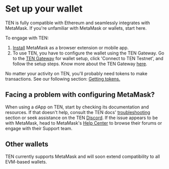 # Set up your wallet

TEN is fully compatible with Ethereum and seamlessly integrates with MetaMask. If you're unfamiliar with MetaMask or wallets, start here.

To engage with TEN:

1. [Install](https://metamask.io/download/) MetaMask as a browser extension or mobile app.
2. To use TEN, you have to configure the wallet using the TEN Gateway. Go to the [TEN Gateway](https://gateway.ten.xyz/) for wallet setup, click 'Connect to TEN Testnet', and follow the setup steps. Know more about the TEN Gateway [here](/docs/tools-infrastructure/hosted-gateway.md).

No matter your activity on TEN, you'll probably need tokens to make transactions. See our following section: [Getting tokens.](/docs/getting-started/for-users/get-tokens.md)

## Facing a problem with configuring MetaMask?[​](#facing-a-problem-with-configuring-metamask "Direct link to Facing a problem with configuring MetaMask?")

When using a dApp on TEN, start by checking its documentation and resources. If that doesn't help, consult the TEN docs' [troubleshooting](/docs/category/troubleshooting.md) section or seek assistance on the TEN [Discord](http://discord.gg/yQfmKeNzNd). If the issue appears to be with MetaMask, head to MetaMask's [Help Center](https://support.metamask.io/hc/en-us) to browse their forums or engage with their Support team.

## Other wallets[​](#other-wallets "Direct link to Other wallets")

TEN currently supports MetaMask and will soon extend compatibility to all EVM-based wallets.
